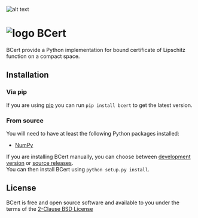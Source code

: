 ![alt text][license]

[license]: https://img.shields.io/badge/License-BSD--2-blue.svg

![logo](https://valcarce.fr/img/bcert_logo.png) BCert
=====

BCert provide a Python implementation for bound certificate of Lipschitz function on a compact space.

Installation
------------

### Via pip

If you are using [pip](https://pypi.org/project/pip/) you can run ``pip install bcert`` to get the latest version.

### From source

You will need to have at least the following Python packages installed:
- [NumPy](http://www.numpy.org/)

If you are installing BCert manually, you can choose between [development version](https://gitlab.com/plut0n/bcert/tree/master) or [source releases](https://gitlab.com/plut0n/bcert/tags).  
You can then install BCert using ``python setup.py install``.  

License
-------

BCert is free and open source software and available to you under the terms of the [2-Clause BSD License](https://opensource.org/licenses/BSD-2-Clause)

